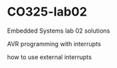 # CO325-lab02
Embedded Systems lab 02 solutions

AVR programming with interrupts

how to use external interrupts
